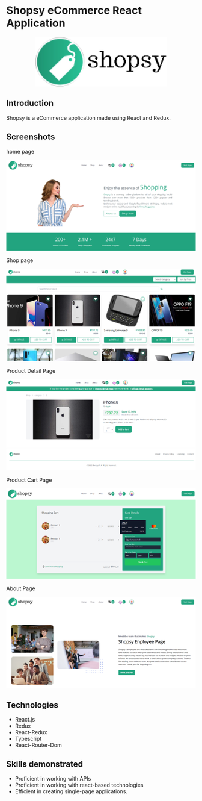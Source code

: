 # Shopsy eCommerce React Application

<p align="center">
  <img src="./Readme/logo.jpg" width="350" title="Shopsy Logo">
</p>

## Introduction

Shopsy is a eCommerce application made using React and Redux. 

## Screenshots

home page

<p align="center">
  <img src="./Readme/screenshot/screenshot-home.png" width="full" title="Shopsy Logo">
</p>

Shop page

<p align="center">
  <img src="./Readme/screenshot/screenshot-shop-page.png" width="full" title="Shopsy Logo">
</p>

Product Detail Page

<p align="center">
  <img src="./Readme/screenshot/screenshot-product-detail-page.png" width="full" title="Shopsy Logo">
</p>

Product Cart Page

<p align="center">
  <img src="./Readme/screenshot/screenshot-cart.png" width="full" title="Shopsy Logo">
</p>

About Page

<p align="center">
  <img src="./Readme/screenshot/screenshot-about.png" width="full" title="Shopsy Logo">
</p>

## Technologies

- React.js
- Redux
- React-Redux
- Typescript
- React-Router-Dom

## Skills demonstrated

- Proficient in working with APIs
- Proficient in working with react-based technologies
- Efficient in creating single-page applications.



